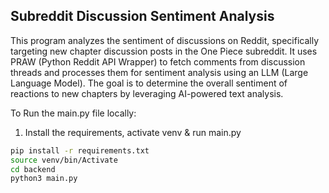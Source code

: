 ## Subreddit Discussion Sentiment Analysis
This program analyzes the sentiment of discussions on Reddit, specifically targeting new chapter discussion posts in the One Piece subreddit. It uses PRAW (Python Reddit API Wrapper) to fetch comments from discussion threads and processes them for sentiment analysis using an LLM (Large Language Model). The goal is to determine the overall sentiment of reactions to new chapters by leveraging AI-powered text analysis.

To Run the main.py file locally:
1. Install the requirements, activate venv & run main.py
  ```sh
  pip install -r requirements.txt
  source venv/bin/Activate
  cd backend
  python3 main.py
  ```